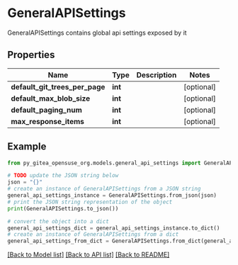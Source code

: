 # GeneralAPISettings

GeneralAPISettings contains global api settings exposed by it

## Properties

Name | Type | Description | Notes
------------ | ------------- | ------------- | -------------
**default_git_trees_per_page** | **int** |  | [optional] 
**default_max_blob_size** | **int** |  | [optional] 
**default_paging_num** | **int** |  | [optional] 
**max_response_items** | **int** |  | [optional] 

## Example

```python
from py_gitea_opensuse_org.models.general_api_settings import GeneralAPISettings

# TODO update the JSON string below
json = "{}"
# create an instance of GeneralAPISettings from a JSON string
general_api_settings_instance = GeneralAPISettings.from_json(json)
# print the JSON string representation of the object
print(GeneralAPISettings.to_json())

# convert the object into a dict
general_api_settings_dict = general_api_settings_instance.to_dict()
# create an instance of GeneralAPISettings from a dict
general_api_settings_from_dict = GeneralAPISettings.from_dict(general_api_settings_dict)
```
[[Back to Model list]](../README.md#documentation-for-models) [[Back to API list]](../README.md#documentation-for-api-endpoints) [[Back to README]](../README.md)


